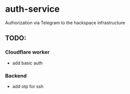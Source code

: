 # auth-service

Authorization via Telegram to the hackspace infrastructure

## TODO:

### Cloudflare worker
- add basic auth

### Backend
- add otp for ssh